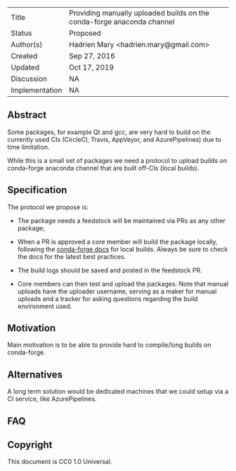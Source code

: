 
<table>
<tr><td> Title </td><td> Providing manually uploaded builds on the conda-forge anaconda channel</td>
<tr><td> Status </td><td> Proposed </td></tr>
<tr><td> Author(s) </td><td> Hadrien Mary &lt;hadrien.mary@gmail.com&gt;</td></tr>
<tr><td> Created </td><td> Sep 27, 2016</td></tr>
<tr><td> Updated </td><td> Oct 17, 2019</td></tr>
<tr><td> Discussion </td><td> NA </td></tr>
<tr><td> Implementation </td><td> NA </td></tr>
</table>

## Abstract

Some packages, for example Qt and gcc, are very hard to build on the currently used CIs (CircleCI, Travis, AppVeyor, and AzurePipelines) due to time limitation.

While this is a small set of packages we need a protocol to upload builds on conda-forge anaconda channel that are built off-CIs (local builds).

## Specification

The protocol we propose is:

- The package needs a feedstock will be maintained via PRs as any other package;

- When a PR is approved a core member will build the package locally, following the [conda-forge docs](https://conda-forge.org/docs/maintainer/updating_pkgs.html#testing-changes-locally) for local builds. Always be sure to check the docs for the latest best practices.

- The build logs should be saved and posted in the feedstock PR.

- Core members can then test and upload the packages. Note that manual uploads have the uploader username, serving as a maker for manual uploads and a tracker for asking questions regarding the build environment used.

## Motivation

Main motivation is to be able to provide hard to compile/long builds on conda-forge.

## Alternatives

A long term solution would be dedicated machines that we could setup via a CI service, like AzurePipelines.

## FAQ


## Copyright

This document is CC0 1.0 Universal.